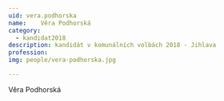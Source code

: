 ```yaml
---
uid: vera.podhorska
name:    Věra Podhorská
category:
  - kandidat2018
description: kandidát v komunálních volbách 2018 - Jihlava
profession: 
img: people/vera-podhorska.jpg

---
```


Věra Podhorská
